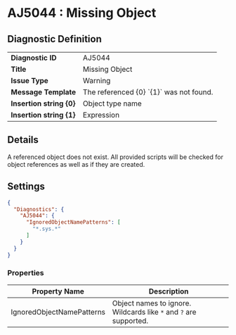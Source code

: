 # AJ5044 : Missing Object

## Diagnostic Definition

<table>
  <tr>
    <td class="header"><b>Diagnostic ID</b></td>
    <td>AJ5044</td>
  </tr>
  <tr>
    <td class="header"><b>Title</b></td>
    <td>Missing Object</td>
  </tr>
  <tr>
    <td class="header"><b>Issue Type</b></td>
    <td>Warning</td>
  </tr>
  <tr>
    <td class="header"><b>Message Template</b></td>
    <td>The referenced {0} `{1}` was not found.</td>
  </tr>
    <tr>
    <td class="header"><b>Insertion string {0}</b></td>
    <td>Object type name</td>
  </tr>
  <tr>
    <td class="header"><b>Insertion string {1}</b></td>
    <td>Expression</td>
  </tr>

</table>

## Details

A referenced object does not exist. All provided scripts will be checked for object references as well as if they are
created.


## Settings

```json
{
  "Diagnostics": {
    "AJ5044": {
      "IgnoredObjectNamePatterns": [
        "*.sys.*"
      ]
    }
  }
}
```


### Properties

| Property Name             | Description                                                       |
|---------------------------|-------------------------------------------------------------------|
| IgnoredObjectNamePatterns | Object names to ignore. Wildcards like `*` and `?` are supported. |




